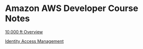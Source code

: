# Amazon AWS Developer Course Notes

[10,000 ft Overview](overview.md)

[Identity Access Management](IAM/IAM_overview.md)
